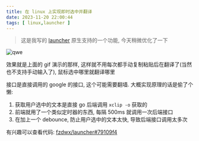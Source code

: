 ```yaml
---
title: 在 linux 上实现即时选中并翻译
date: 2023-11-20 22:00:44
tags: [ linux,launcher ]
---
```


> 这是我写的 [launcher](/blog/2023-06-12-launcher) 原生支持的一个功能, 今天稍微优化了一下

![qwe](/images/2023-11-20-22-00-44.gif)

效果就是上面的 gif 演示的那样, 这样就不用每次都手动复制粘贴后在翻译了(当然也不支持手动输入了), 鼠标选中哪里就翻译哪里

接口是直接调用的 google 的接口, 这个可能需要翻墙. 大概实现原理的话是偷了个懒:

1. 获取用户选中的文本是直接 go 后端调用 `xclip -o` 获取的
2. 前端就用了一个类似定时器的东西, 每隔 500ms 就调用一次后端接口
3. 在加上一个 debounce, 防止用户选中的文本太快, 导致后端接口调用太多次

有兴趣可以查看代码: [fzdwx/launcher#79109f4](https://github.com/fzdwx/launcher/commit/79109f438ec6d3b0865a84b094cd3aeb49581e09)


